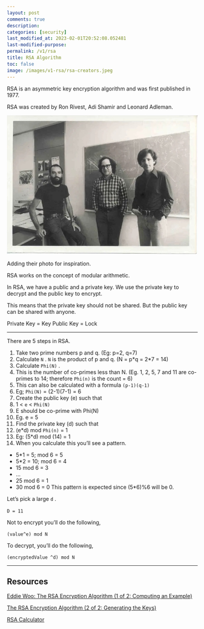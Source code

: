 ```yaml
---
layout: post
comments: true
description: 
categories: [security]
last_modified_at: 2023-02-01T20:52:08.052481
last-modified-purpose: 
permalink: /v1/rsa
title: RSA Algorithm
toc: false
image: /images/v1-rsa/rsa-creators.jpeg
---
```


RSA is an asymmetric key encryption algorithm and was first published in 1977.

RSA was created by Ron Rivest, Adi Shamir and Leonard Adleman.

![](/images/v1-rsa/rsa-creators.jpeg)

Adding their photo for inspiration.

RSA works on the concept of modular arithmetic.

In RSA, we have a public and a private key. We use the private key to decrypt and the public key to encrypt.

This means that the private key should not be shared. But the public key can be shared with anyone.

Private Key = Key
Public Key = Lock

---

There are 5 steps in RSA.

1. Take two prime numbers p and q. (Eg: p=2, q=7)
2. Calculate `N` . `N` is the product of p and q. (N = p\*q = 2\*7 = 14)
3. Calculate `Phi(N)` .
 1. This is the number of co-primes less than N. (Eg. 1, 2, 5, 7 and 11 are co-primes to 14; therefore `Phi(n)`  is the count = 6)
 2. This can also be calculated with a formula `(p-1)(q-1)`
 3. Eg; `Phi(N)`  = (2-1)(7-1) = 6
4. Create the public key (e) such that
 1. 1 < `e`  < `Phi(N)`
 2. E should be co-prime with Phi(N)
 3. Eg. e = 5
5. Find the private key (d) such that
 1. (e\*d) mod `Phi(n)` = 1
 2. Eg: (5\*d) mod (14) = 1
 3. When you calculate this you’ll see a pattern.

- 5\*1 = 5; mod 6 =  5
- 5\*2 = 10; mod 6 = 4
- 15 mod 6 = 3
- ...
- 25 mod 6 = 1
- 30 mod 6 = 0
This pattern is expected since (5\*6)%6 will be 0.

Let’s pick a large `d` .

`D = 11`

Not to encrypt you’ll do the following,

```
(value^e) mod N
```

To decrypt, you’ll do the following,

```
(encryptedValue ^d) mod N
```

---

## Resources

[Eddie Woo: The RSA Encryption Algorithm (1 of 2: Computing an Example)](https://www.youtube.com/watch?v=4zahvcJ9glg)

[The RSA Encryption Algorithm (2 of 2: Generating the Keys)](https://www.youtube.com/watch?v=oOcTVTpUsPQ)

[RSA Calculator](https://www.cs.drexel.edu/~jpopyack/IntroCS/HW/RSAWorksheet.html)
